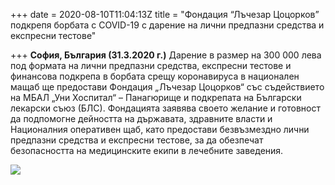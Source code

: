 +++
date = 2020-08-10T11:04:13Z
title = "Фондация “Лъчезар Цоцорков” подкрепя борбата с COVID-19 с дарение на лични предпазни средства и експресни тестове"

+++
**София, България (31.3.2020 г.)** Дарение в размер на 300 000 лева под формата на лични предпазни средства, експресни тестове и финансова подкрепа в борбата срещу коронавируса в национален мащаб ще предостави Фондация „Лъчезар Цоцорков“ със съдействието на МБАЛ „Уни Хоспитал“ – Панагюрище и подкрепата на Български лекарски съюз (БЛС). Фондацията заявява своето желание и готовност да подпомогне дейността на държавата, здравните власти и Националния оперативен щаб, като предостави безвъзмездно лични предпазни средства и експресни тестове, за да обезпечат безопасността на медицинските екипи в лечебните заведения.

![](/uploads/1-2.jpg)